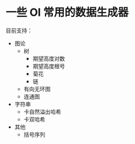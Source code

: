 # 一些 OI 常用的数据生成器
目前支持：  
- 图论
  - 树
    -  期望高度对数
    -  期望高度根号
    -  菊花
    -  链
  - 有向无环图
  - 连通图
- 字符串
  - 卡自然溢出哈希
  - 卡双哈希
- 其他
  - 括号序列
